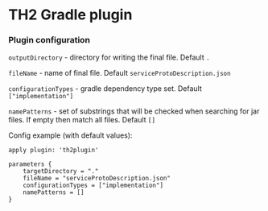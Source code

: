 # TH2 Gradle plugin

### Plugin configuration

`outputDirectory` - directory for writing the final file. Default `.`

`fileName` - name of final file. Default `serviceProtoDescription.json`

`configurationTypes` - gradle dependency type set. Default `["implementation"]`

`namePatterns` - set of substrings that will be checked when searching for jar files. If empty then match all files. Default `[]`

Config example (with default values): 
``` 
apply plugin: 'th2plugin'

parameters {
    targetDirectory = "."
    fileName = "serviceProtoDescription.json"
    configurationTypes = ["implementation"]
    namePatterns = []
}

```